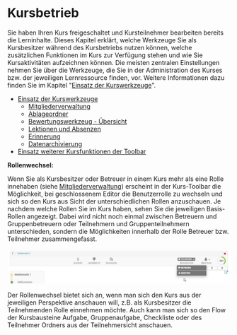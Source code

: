# Kursbetrieb

Sie haben Ihren Kurs freigeschaltet und Kursteilnehmer bearbeiten bereits die
Lerninhalte. Dieses Kapitel erklärt, welche Werkzeuge Sie als Kursbesitzer
während des Kursbetriebs nutzen können, welche zusätzlichen Funktionen im Kurs
zur Verfügung stehen und wie Sie Kursaktivitäten aufzeichnen können. Die
meisten zentralen Einstellungen nehmen Sie über die Werkzeuge, die Sie in der
Administration des Kurses bzw. der jeweiligen Lernressource finden, vor.
Weitere Informationen dazu finden Sie im Kapitel "[Einsatz der
Kurswerkzeuge](Einsatz+der+Kurswerkzeuge.html)".

  * [Einsatz der Kurswerkzeuge](Einsatz+der+Kurswerkzeuge.html)
    * [Mitgliederverwaltung](Mitgliederverwaltung.html)
    * [Ablageordner](Ablageordner.html)
    * [Bewertungswerkzeug - Übersicht](../../pages/viewpage.action%EF%B9%96pageId=108593653.html)
    * [Lektionen und Absenzen](Lektionen+und+Absenzen.html)
    * [Erinnerung](Erinnerung.html)
    * [Datenarchivierung](Datenarchivierung.html)
  * [Einsatz weiterer Kursfunktionen der Toolbar](Einsatz+weiterer+Kursfunktionen+der+Toolbar.html)

 **Rollenwechsel:**

Wenn Sie als Kursbesitzer oder Betreuer in einem Kurs mehr als eine Rolle
innehaben (siehe [Mitgliederverwaltung](Mitgliederverwaltung.html)) erscheint
in der Kurs-Toolbar die Möglichkeit, bei geschlossenem Editor die
Benutzerrolle zu wechseln und sich so den Kurs aus Sicht der unterschiedlichen
Rollen anzuschauen. Je nachdem welche Rollen Sie im Kurs haben, sehen Sie die
jeweiligen Basis-Rollen angezeigt. Dabei wird nicht noch einmal zwischen
Betreuern und Gruppenbetreuern oder Teilnehmern und Gruppenteilnehmern
unterschieden, sondern die Möglichkeiten innerhalb der Rolle Betreuer bzw.
Teilnehmer zusammengefasst.

![](assets/Rollenwechsel.png)

Der Rollenwechsel bietet sich an, wenn man sich den Kurs aus der jeweiligen
Perspektive anschauen will, z.B. als Kursbesitzer die Teilnehmenden Rolle
einnehmen möchte. Auch kann man sich so den Flow der Kursbausteine Aufgabe,
Gruppenaufgabe, Checkliste oder des Teilnehmer Ordners aus der Teilnehmersicht
anschauen.

  

  

